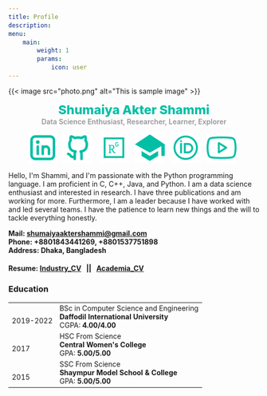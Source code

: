 ```yaml
---
title: Profile
description: 
menu:
    main: 
        weight: 1
        params:
            icon: user
---
```

{{< image
src="photo.png"
alt="This is sample image" >}}

<p style="color:#00bfa5;text-align:center;margin:auto;font-weight:800;font-size:25px;">Shumaiya Akter Shammi</p>
<p style="color:#969598;text-align:center;margin:auto;font-weight:600;">Data Science Enthusiast, Researcher, Learner, Explorer</p>


<p  style="text-align:center;">
<a href="https://www.linkedin.com/in/shumaiya-akter-shammi/" target="_blank"><img src="linkedin.svg"></a> &nbsp;
<a href="https://github.com/Shammi179" target="_blank"><img src="github.svg"></a> &nbsp;
<a href="https://www.researchgate.net/profile/Shumaiya-Shammi-2" target="_blank"><img src="researchgate.svg" ></a> &nbsp;
<a href="https://scholar.google.com/citations?user=QtSSR5oAAAAJ" target="_blank"><img src="scholar.svg"></a> &nbsp;
<a href="https://orcid.org/0000-0003-0236-4433" target="_blank"><img src="orcid.svg"></a> &nbsp;
<a href="https://www.youtube.com/@learntolearn161" target="_blank"><img src="youtube.svg"></a> &nbsp;
</p>



Hello,
I'm Shammi, and I'm passionate with the Python programming language. I am proficient in C, C++, Java, and Python. I am a data science enthusiast and interested in research. I have three publications and am working for more. Furthermore, I am a leader because I have worked with and led several teams. I have the patience to learn new things and the will to tackle everything honestly.

<b>Mail: [shumaiyaaktershammi@gmail.com](mailto:shumaiyaaktershammi@gmail.com)</b>  
<b>Phone: +8801843441269, +8801537751898</b>  
<b>Address: Dhaka, Bangladesh</b>

#### Resume: [Industry_CV](https://drive.google.com/file/d/1vI6Hsn1rabob6UGj-K_Sn32tb7uNxcOg/view?usp=sharing) &nbsp; || &nbsp; [Academia_CV](https://drive.google.com/file/d/1j9NpLsTRq7zm56HuslYP7bnLBspCjeUc/view?usp=sharing)

### Education


|   |   |
|---|---|
|  <br> 2019-2022  | BSc in Computer Science and Engineering <br> **Daffodil International University** <br> CGPA: **4.00/4.00**   |
| <br> 2017    | HSC From Science <br> **Central Women's College** <br> GPA: **5.00/5.00**    |
| <br> 2015    | SSC From Science <br> **Shaympur Model School & College**  <br> GPA: **5.00/5.00**    |

